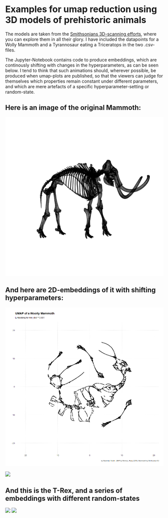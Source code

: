 # Examples for umap reduction using 3D models of prehistoric animals

The models are taken from the [Smithsonians 3D-scanning efforts](https://3d.si.edu/), where you can explore them in all their glory. I have included the datapoints for a Wolly Mammoth and a Tyrannosaur eating a Triceratops in the two .csv-files. 

The Jupyter-Notebook contains code to produce embeddings, which are continously shifting with changes in the hyperparameters, as can be seen below. I tend to think that such animations should, wherever possible, be produced when umap-plots are published, so that the viewers can judge for themselves which properties remain constant under different parameters, and which are mere artefacts of a specific hyperparameter-setting or random-state.

## Here is an image of the original Mammoth:
![](mammoth_render2.png)

## And here are 2D-embeddings of it with shifting hyperparameters:
![](anim_min_dist_param.gif)

![](anim_nearest_neighbours.gif)

## And this is the T-Rex, and a series of embeddings with different random-states
![](T-rex-render.png)
![](t-rex-random.gif)

